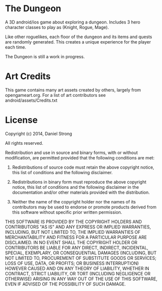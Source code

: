 The Dungeon
=======

A 3D android/ios game about exploring a dungeon. Includes 3 hero character classes to play as (Knight, Rogue, Mage). 

Like other roguelikes, each floor of the dungeon and its items and quests are randomly generated.  This creates a unique experience for the player each time.

The Dungeon is still a work in progress.

Art Credits
==================

This game contains many art assets created by others, largely from opengameart.org. For a list of art contributors see android/assets/Credits.txt

License
==================

Copyright (c) 2014, Daniel Strong

All rights reserved.

Redistribution and use in source and binary forms, with or without modification, are permitted provided that the following conditions are met:

1. Redistributions of source code must retain the above copyright notice, this list of conditions and the following disclaimer.

2. Redistributions in binary form must reproduce the above copyright notice, this list of conditions and the following disclaimer in the documentation and/or other materials provided with the distribution.

3. Neither the name of the copyright holder nor the names of its contributors may be used to endorse or promote products derived from this software without specific prior written permission.

THIS SOFTWARE IS PROVIDED BY THE COPYRIGHT HOLDERS AND CONTRIBUTORS "AS IS" AND ANY EXPRESS OR IMPLIED WARRANTIES, INCLUDING, BUT NOT LIMITED TO, THE IMPLIED WARRANTIES OF MERCHANTABILITY AND FITNESS FOR A PARTICULAR PURPOSE ARE DISCLAIMED. IN NO EVENT SHALL THE COPYRIGHT HOLDER OR CONTRIBUTORS BE LIABLE FOR ANY DIRECT, INDIRECT, INCIDENTAL, SPECIAL, EXEMPLARY, OR CONSEQUENTIAL DAMAGES (INCLUDING, BUT NOT LIMITED TO, PROCUREMENT OF SUBSTITUTE GOODS OR SERVICES; LOSS OF USE, DATA, OR PROFITS; OR BUSINESS INTERRUPTION) HOWEVER CAUSED AND ON ANY THEORY OF LIABILITY, WHETHER IN CONTRACT, STRICT LIABILITY, OR TORT (INCLUDING NEGLIGENCE OR OTHERWISE) ARISING IN ANY WAY OUT OF THE USE OF THIS SOFTWARE, EVEN IF ADVISED OF THE POSSIBILITY OF SUCH DAMAGE.

